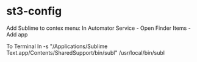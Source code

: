 st3-config
==========

Add Sublime to contex menu:
In Automator Service - Open Finder Items - Add app

To Terminal 
    ln -s "/Applications/Sublime Text.app/Contents/SharedSupport/bin/subl" /usr/local/bin/subl
